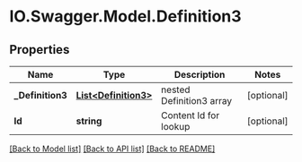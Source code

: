 # IO.Swagger.Model.Definition3
## Properties

Name | Type | Description | Notes
------------ | ------------- | ------------- | -------------
**_Definition3** | [**List&lt;Definition3&gt;**](Definition3.md) | nested Definition3 array | [optional] 
**Id** | **string** | Content Id for lookup | [optional] 

[[Back to Model list]](../README.md#documentation-for-models) [[Back to API list]](../README.md#documentation-for-api-endpoints) [[Back to README]](../README.md)

